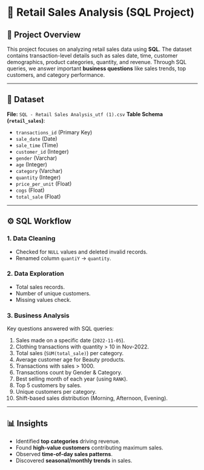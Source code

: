 
# 🛒 Retail Sales Analysis (SQL Project)

## 📌 Project Overview

This project focuses on analyzing retail sales data using **SQL**.
The dataset contains transaction-level details such as sales date, time, customer demographics, product categories, quantity, and revenue.
Through SQL queries, we answer important **business questions** like sales trends, top customers, and category performance.

---

## 📂 Dataset

**File:** `SQL - Retail Sales Analysis_utf (1).csv`
**Table Schema (`retail_sales`)**:

* `transactions_id` (Primary Key)
* `sale_date` (Date)
* `sale_time` (Time)
* `customer_id` (Integer)
* `gender` (Varchar)
* `age` (Integer)
* `category` (Varchar)
* `quantity` (Integer)
* `price_per_unit` (Float)
* `cogs` (Float)
* `total_sale` (Float)

---

## ⚙️ SQL Workflow

### 1. Data Cleaning

* Checked for `NULL` values and deleted invalid records.
* Renamed column `quantiY` → `quantity`.

### 2. Data Exploration

* Total sales records.
* Number of unique customers.
* Missing values check.

### 3. Business Analysis

Key questions answered with SQL queries:

1. Sales made on a specific date (`2022-11-05`).
2. Clothing transactions with quantity > 10 in Nov-2022.
3. Total sales (`SUM(total_sale)`) per category.
4. Average customer age for Beauty products.
5. Transactions with sales > 1000.
6. Transactions count by Gender & Category.
7. Best selling month of each year (using `RANK`).
8. Top 5 customers by sales.
9. Unique customers per category.
10. Shift-based sales distribution (Morning, Afternoon, Evening).

---

## 📊 Insights

* Identified **top categories** driving revenue.
* Found **high-value customers** contributing maximum sales.
* Observed **time-of-day sales patterns**.
* Discovered **seasonal/monthly trends** in sales.
